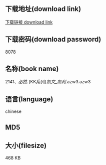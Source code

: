## 下载地址(download link)
[下载链接 download link](https://tutu365.netlify.app/?s=2141%E3%80%81%E5%BF%85%E7%84%B6+%28KK%E7%B3%BB%E5%88%97%29_%E5%87%AF%E6%96%87_%E5%87%AF%E5%88%A9_.azw3)

## 下载密码(download password)
8078

## 名称(book name)
2141、必然 (KK系列)_凯文_凯利_.azw3.azw3

## 语言(language)
chinese

## MD5


## 大小(filesize)
468 KB
